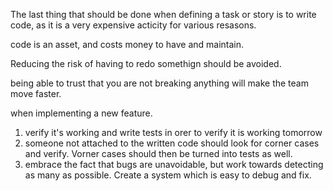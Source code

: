 The last thing that should be done when defining a task or story is to write code, as it  is a very expensive acticity for various resasons.

code is an asset, and costs money to have and maintain.

Reducing the risk of having to redo somethign should be avoided.

being able to trust that you are not breaking anything will make the team move faster.

when implementing a new feature.
1. verify it's working and write tests in orer to verify it is working tomorrow
2. someone not attached to the written code should look for corner cases and verify. Vorner cases should then be turned into tests as well.
3. embrace the fact that bugs are unavoidable, but work towards detecting as many as possible. Create a system which is easy to debug and fix.